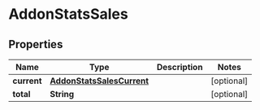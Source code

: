 

# AddonStatsSales


## Properties

Name | Type | Description | Notes
------------ | ------------- | ------------- | -------------
**current** | [**AddonStatsSalesCurrent**](AddonStatsSalesCurrent.md) |  |  [optional]
**total** | **String** |  |  [optional]



